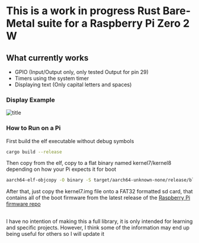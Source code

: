# This is a work in progress Rust Bare-Metal suite for a Raspberry Pi Zero 2 W

## What currently works

* GPIO (Input/Output only, only tested Output for pin 29)
* Timers using the system timer
* Displaying text (Only capital letters and spaces)

### Display Example

![title](Images/hello_world.png)

### How to Run on a Pi

First build the elf executable without debug symbols
```sh
cargo build --release
```
Then copy from the elf, copy to a flat binary named kernel7/kernel8 depending on how your Pi expects it for boot
```sh
aarch64-elf-objcopy -O binary -S target/aarch64-unknown-none/release/blinky ./kernel7.img
```
After that, just copy the kernel7.img file onto a FAT32 formatted sd card, that contains all of the boot firmware from the latest release of the [Raspberry Pi firmware repo](https://github.com/raspberrypi/firmware/releases)



##

I have no intention of making this a full library, it is only intended for learning and specific projects. However, I think some of the information may end up being useful for others so I will update it 